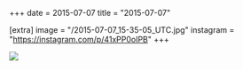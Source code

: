 +++
date = 2015-07-07
title = "2015-07-07"

[extra]
image = "/2015-07-07_15-35-05_UTC.jpg"
instagram = "https://instagram.com/p/41xPP0oIPB"
+++

<img src="/2015-07-07_15-35-05_UTC.jpg" />
